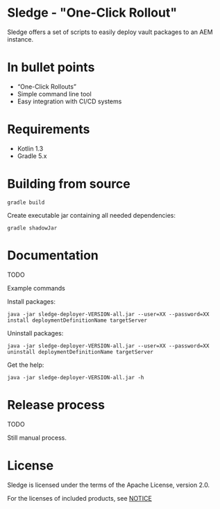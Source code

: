 Sledge - "One-Click Rollout"
============================

Sledge offers a set of scripts to easily deploy vault packages to an AEM instance.


# In bullet points

* “One-Click Rollouts”
* Simple command line tool
* Easy integration with CI/CD systems


# Requirements

* Kotlin 1.3
* Gradle 5.x


# Building from source

`gradle build`

Create executable jar containing all needed dependencies:

`gradle shadowJar`


# Documentation

TODO

Example commands

Install packages:

`java -jar sledge-deployer-VERSION-all.jar --user=XX --password=XX install deploymentDefinitionName targetServer`

Uninstall packages:

`java -jar sledge-deployer-VERSION-all.jar --user=XX --password=XX uninstall deploymentDefinitionName targetServer`

Get the help:

`java -jar sledge-deployer-VERSION-all.jar -h`


# Release process

TODO

Still manual process.


# License

Sledge is licensed under the terms of the Apache License, version 2.0.

For the licenses of included products, see [NOTICE](NOTICE.txt)
